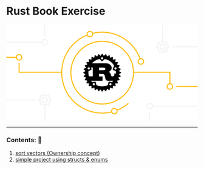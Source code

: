 # Rust Book Exercise

![rust crab](./assets/pic.png)

---

### Contents: 🦀

1. [sort vectors (Ownership concept)](./project_01_median_mode)
2. [simple project using structs & enums](./project_02_text_interface)
